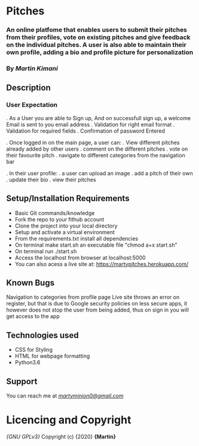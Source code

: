 # Pitches
### An online platfome that enables users to submit their pitches from their profiles, vote on existing pitches and give feedback on the individual pitches. A user is also able to maintain their own profile, adding a bio and profile picture for personalization

### By *Martin Kimani*

## Description
### User Expectation
. As a User you are able to Sign up, And on successfull sign up, a welcome Email is sent to you email address
  . Validation for right email format
  . Validation for required fields
  . Confirmation of password Entered

. Once logged in on the main page, a user can:
  . View different pitches already added by other users
  . comment on the different pitches
  . vote on their favourite pitch
  . navigate to different categories from the navigation bar

. In their user profile:
  . a user can upload an image
  . add a pitch of their own
  . update their bio
  . view their pitches

## Setup/Installation Requirements
* Basic Git commands/knowledge
* Fork the repo to your fithub account
* Clone the project into your local directory
* Setup and activate a virtual environment
* From the requirements.txt install all dependencies
* On terminal make start.sh an executable file "chmod a+x start.sh"
* On terminal run ./start.sh
* Access the localhost from browser at localhost:5000
* You can also acess a live site at: https://martypitches.herokuapp.com/

## Known Bugs
  Navigation to categories from profile page
  Live site throws an error on register, but that is due to Google security policies on less secure apps, it however
  does not stop the user from being added, thus on sign in you will get access to the app

## Technologies used
* CSS for Styling
* HTML for webpage formatting 
* Python3.6

## Support
   You can reach me at *martyminion0@gmail.com* 

# Licencing and Copyright
*{GNU GPLv3}*
Copyright (c) {2020} **{Martin}**
